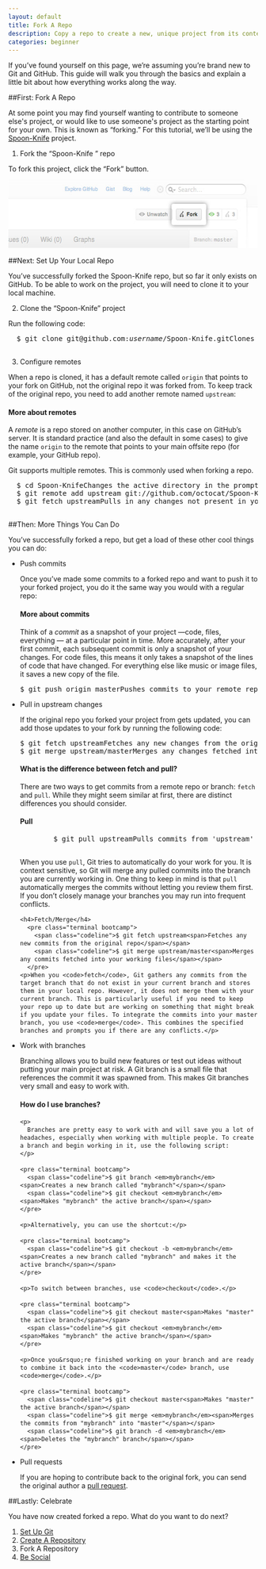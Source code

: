 ```yaml
---
layout: default
title: Fork A Repo
description: Copy a repo to create a new, unique project from its contents.
categories: beginner
---
```


<span class="intro">If you&rsquo;ve found yourself on this page, we&rsquo;re assuming you&rsquo;re brand new to Git and GitHub. This guide will walk you through the basics and explain a little bit about how everything works along the way.</span>

##<span class="step">First:</span> Fork A Repo

At some point you may find yourself wanting to contribute to someone else's project, or would like to use someone's project as the starting point for your own. This is known as &ldquo;forking.&rdquo; For this tutorial, we&rsquo;ll be using the <a href="https://github.com/octocat/Spoon-Knife" target="_blank">Spoon-Knife</a> project.

1. <span class="step-title">Fork the &ldquo;Spoon-Knife &rdquo; repo</span>

  To fork this project, click the &ldquo;Fork&rdquo; button.

  <img src="/images/bootcamp/bootcamp_3_fork.jpg" width="558" height="137" alt="Click &ldquo;Fork"  />

##Next: Set Up Your Local Repo

You&rsquo;ve successfully forked the Spoon-Knife repo, but so far it only exists on GitHub. To be able to work on the project, you will need to clone it to your local machine.

2. <span class="step-title">Clone the &ldquo;Spoon-Knife&rdquo; project</span>

  Run the following code:

  <pre class="terminal bootcamp">
  <span class="codeline">$ git clone git@github.com:<em>username</em>/Spoon-Knife.git<span>Clones your copy of the repo into the current directory in terminal</span></span>
  </pre>

3. <span class="step-title">Configure remotes</span>

  When a repo is cloned, it has a default remote called `origin` that points to your fork on GitHub, not the original repo it was forked from. To keep track of the original repo, you need to add another remote named `upstream`:

  <div class="more-info">
    <h4 class="compressed">More about remotes</h4>
    <div class="more-content">
      <p>
        A <em>remote</em> is a repo stored on another computer, in this case on GitHub&rsquo;s server. It is standard practice (and also the default in some cases) to give the name <code>origin</code> to the remote that points to your main offsite repo (for example, your GitHub repo).
      </p>
      <p>
        Git supports multiple remotes. This is commonly used when forking a repo.
      </p>
    </div>
  </div>

  <pre class="terminal bootcamp">
  <span class="codeline">$ cd Spoon-Knife<span>Changes the active directory in the prompt to the newly cloned "Spoon-Knife" directory</span></span>
  <span class="codeline">$ git remote add upstream git://github.com/octocat/Spoon-Knife.git<span>Assigns the original repo to a remote called "upstream"</span></span>
  <span class="codeline">$ git fetch upstream<span>Pulls in any changes not present in your local repository, but doesn't modify your working files</span></span>
  </pre>

##<span class="step">Then:</span> More Things You Can Do

You&rsquo;ve successfully forked a repo, but get a load of these other cool things you can do:

- <span class="step-title">Push commits</span>

  Once you&rsquo;ve made some commits to a forked repo and want to push it to your forked project, you do it the same way you would with a regular repo:

  <div class="more-info">
    <h4 class="compressed">More about commits</h4>
    <div class="more-content">
      <p>
        Think of a <em>commit</em> as a snapshot of your project &mdash;code, files, everything &mdash; at a particular point in time. More accurately, after your first commit, each subsequent commit is only a snapshot of your changes. For code files, this means it only takes a snapshot of the lines of code that have changed. For everything else like music or image files, it saves a new copy of the file.
      </p>
    </div>
  </div>

  <pre class="terminal bootcamp">
  <span class="codeline">$ git push origin master<span>Pushes commits to your remote repo stored on GitHub</span></span>
  </pre>

- <span class="step-title">Pull in upstream changes</span>

  If the original repo you forked your project from gets updated, you can add those updates to your fork by running the following code:

  <pre class="terminal bootcamp">
  <span class="codeline">$ git fetch upstream<span>Fetches any new changes from the original repo</span></span>
  <span class="codeline">$ git merge upstream/master<span>Merges any changes fetched into your working files</span></span>
  </pre>

  <div class="more-info">
    <h4 class="compressed">What is the difference between fetch and pull?</h4>
    <div class="more-content">
      <p>
        There are two ways to get commits from a remote repo or branch: <code>fetch</code> and <code>pull</code>. While they might seem similar at first, there are distinct differences you should consider.
      </p>
      <h4>Pull</h4>
        <pre class="terminal bootcamp">
          <span class="codeline">$ git pull upstream<span>Pulls commits from 'upstream' and adds them to the local repo</span></span>
        </pre>
      <p>When you use <code>pull</code>, Git tries to automatically do your work for you. It is context sensitive, so Git will merge any pulled commits into the branch you are currently working in. One thing to keep in mind is that <code>pull</code> automatically merges the commits without letting you review them first. If you don&rsquo;t closely manage your branches you may run into frequent conflicts.</p>

      <h4>Fetch/Merge</h4>
        <pre class="terminal bootcamp">
          <span class="codeline">$ git fetch upstream<span>Fetches any new commits from the original repo</span></span>
          <span class="codeline">$ git merge upstream/master<span>Merges any commits fetched into your working files</span></span>
        </pre>
      <p>When you <code>fetch</code>, Git gathers any commits from the target branch that do not exist in your current branch and stores them in your local repo. However, it does not merge them with your current branch. This is particularly useful if you need to keep your repo up to date but are working on something that might break if you update your files. To integrate the commits into your master branch, you use <code>merge</code>. This combines the specified branches and prompts you if there are any conflicts.</p>
    </div>
  </div>

- <span class="step-title">Work with branches</span>

  Branching allows you to build new features or test out ideas without putting your main project at risk. A Git branch is a small file that references the commit it was spawned from. This makes Git branches very small and easy to work with.

  <div class="more-info">
    <h4 class="compressed">How do I use branches?</h4>
    <div class="more-content">

      <p>
        Branches are pretty easy to work with and will save you a lot of headaches, especially when working with multiple people. To create a branch and begin working in it, use the following script:
      </p>

      <pre class="terminal bootcamp">
        <span class="codeline">$ git branch <em>mybranch</em><span>Creates a new branch called "mybranch"</span></span>
        <span class="codeline">$ git checkout <em>mybranch</em><span>Makes "mybranch" the active branch</span></span>
      </pre>

      <p>Alternatively, you can use the shortcut:</p>

      <pre class="terminal bootcamp">
        <span class="codeline">$ git checkout -b <em>mybranch</em><span>Creates a new branch called "mybranch" and makes it the active branch</span></span>
      </pre>

      <p>To switch between branches, use <code>checkout</code>.</p>

      <pre class="terminal bootcamp">
        <span class="codeline">$ git checkout master<span>Makes "master" the active branch</span></span>
        <span class="codeline">$ git checkout <em>mybranch</em><span>Makes "mybranch" the active branch</span></span>
      </pre>

      <p>Once you&rsquo;re finished working on your branch and are ready to combine it back into the <code>master</code> branch, use <code>merge</code>.</p>

      <pre class="terminal bootcamp">
        <span class="codeline">$ git checkout master<span>Makes "master" the active branch</span></span>
        <span class="codeline">$ git merge <em>mybranch</em><span>Merges the commits from "mybranch" into "master"</span></span>
        <span class="codeline">$ git branch -d <em>mybranch</em><span>Deletes the "mybranch" branch</span></span>
      </pre>

    </div>
  </div>

- <span class="step-title">Pull requests</span>

  If you are hoping to contribute back to the original fork, you can send the original author a [pull request](/pull-requests/).

##<span class="step">Lastly:</span> Celebrate

You have now created forked a repo. What do you want to do next?

<ol class="next-steps">
<li><a href="/set-up-git-redirect/">Set Up Git</a></li>
<li><a href="/create-a-repo/">Create A Repository</a></li>
<li>Fork A Repository</li>
<li><a href="/be-social/">Be Social</a></li>
</ol>
